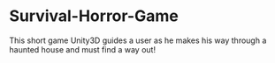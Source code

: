 # Survival-Horror-Game
This short game Unity3D guides a user as he makes his way through a haunted house and must find a way out!
